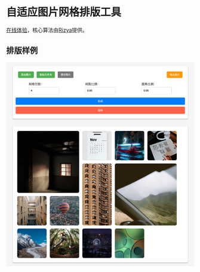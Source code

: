 # 自适应图片网格排版工具

[在线体验](https://grid.6-79.cn)，核心算法由[Rizya](https://github.com/Jyonn/Rizya-Minigram)提供。

## 排版样例

![](assets/illustration.png)
